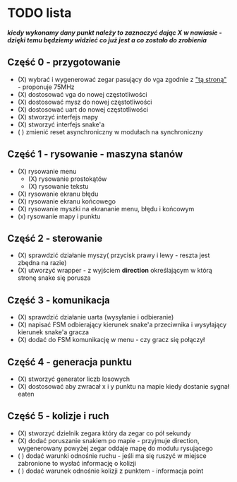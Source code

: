# TODO lista
***kiedy wykonamy dany punkt należy to zaznaczyć dając X w nawiasie - dzięki temu będziemy widzieć co już jest a co zostało do zrobienia***
## Część 0 - przygotowanie
- (X) wybrać i wygenerować zegar pasujący do vga zgodnie z ["tą stroną"](http://martin.hinner.info/vga/timing.html) - proponuje 75MHz
- (X) dostosować vga do nowej częstotliwości
- (X) dostosować mysz do nowej częstotliwości
- (X) dostosować uart do nowej częstotliwości
- (X) stworzyć interfejs mapy
- (X) stworzyć interfejs snake'a
- ( ) zmienić reset asynchroniczny w modułach na synchroniczny

## Część 1 - rysowanie - maszyna stanów
- (X) rysowanie menu
    - (X) rysowanie prostokątów
    - (X) rysowanie tekstu
- (X) rysowanie ekranu błędu
- (X) rysowanie ekranu końcowego
- (X) rysowanie myszki na ekrananie menu, błędu i końcowym
- (x) rysowanie mapy i punktu 

## Część 2 - sterowanie
- (X) sprawdzić działanie myszy( przycisk prawy i lewy - reszta jest zbędna na razie)
- (X) utworzyć wrapper - z wyjściem **direction** określającym w którą stronę snake się porusza

## Część 3 - komunikacja
- (X) sprawdzić działanie uarta (wysyłanie i odbieranie)
- (X) napisać FSM odbierający kierunek snake'a przeciwnika i wysyłający kierunek snake'a gracza
- (X) dodać do FSM komunikację w menu - czy gracz się połączył

## Część 4 - generacja punktu
- (X) stworzyć generator liczb losowych
- (X) dostosować aby zwracał x i y punktu na mapie kiedy dostanie sygnał eaten

## Część 5 - kolizje i ruch
- (X) stworzyć dzielnik zegara który da zegar co pół sekundy
- (X) dodać poruszanie snakiem po mapie - przyjmuje direction, wygenerowany powyżej zegar oddaje mapę do modułu rysującego
- ( ) dodać warunki odnośnie ruchu - jeśli ma się ruszyć w miejsce zabronione to wysłać informację o kolizji
- ( ) dodać warunek odnośnie kolizji z punktem - informacja point